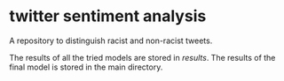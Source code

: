# twitter sentiment analysis
A repository to distinguish racist and non-racist tweets.

The results of all the tried models are stored in *results*.
The results of the final model is stored in the main directory.
